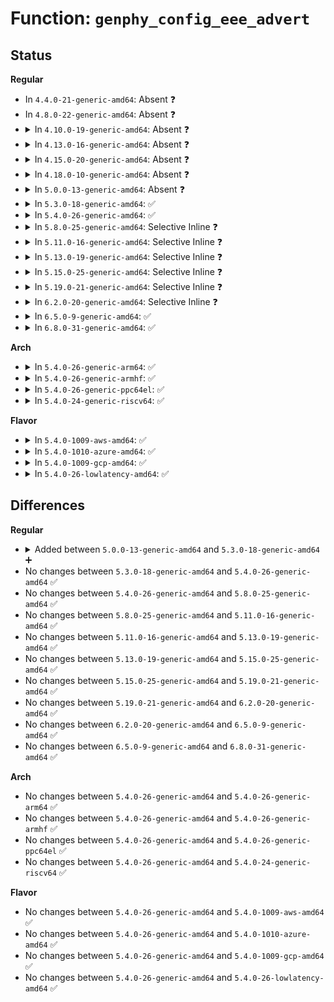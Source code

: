 # Function: <code>genphy_config_eee_advert</code>

## Status
<b>Regular</b>
<ul>
<li>
In <code>4.4.0-21-generic-amd64</code>: Absent ❓
</li>
<li>
In <code>4.8.0-22-generic-amd64</code>: Absent ❓
</li>
<li>
<details>
<summary>In <code>4.10.0-19-generic-amd64</code>: Absent ❓</summary>

```json
{
  "name": "genphy_config_eee_advert",
  "collision_type": "Unique Static",
  "inline_type": "Full",
  "funcs": [
    {
      "addr": 18446744071585642786,
      "name": "genphy_config_eee_advert",
      "external": false,
      "loc": "drivers/net/phy/phy_device.c:1207",
      "file": "drivers/net/phy/phy_device.c",
      "inline": "not declared, inlined",
      "caller_inline": [
        "drivers/net/phy/phy_device.c:genphy_config_aneg"
      ],
      "caller_func": []
    }
  ],
  "symbols": []
}
```
</details>
</li>
<li>
<details>
<summary>In <code>4.13.0-16-generic-amd64</code>: Absent ❓</summary>

```json
{
  "name": "genphy_config_eee_advert",
  "collision_type": "Unique Static",
  "inline_type": "Full",
  "funcs": [
    {
      "addr": 18446744071585728611,
      "name": "genphy_config_eee_advert",
      "external": false,
      "loc": "drivers/net/phy/phy_device.c:1255",
      "file": "drivers/net/phy/phy_device.c",
      "inline": "not declared, inlined",
      "caller_inline": [
        "drivers/net/phy/phy_device.c:genphy_config_aneg"
      ],
      "caller_func": []
    }
  ],
  "symbols": []
}
```
</details>
</li>
<li>
<details>
<summary>In <code>4.15.0-20-generic-amd64</code>: Absent ❓</summary>

```json
{
  "name": "genphy_config_eee_advert",
  "collision_type": "Unique Static",
  "inline_type": "Full",
  "funcs": [
    {
      "addr": 18446744071586162291,
      "name": "genphy_config_eee_advert",
      "external": false,
      "loc": "drivers/net/phy/phy_device.c:1307",
      "file": "drivers/net/phy/phy_device.c",
      "inline": "not declared, inlined",
      "caller_inline": [
        "drivers/net/phy/phy_device.c:genphy_config_aneg"
      ],
      "caller_func": []
    }
  ],
  "symbols": []
}
```
</details>
</li>
<li>
<details>
<summary>In <code>4.18.0-10-generic-amd64</code>: Absent ❓</summary>

```json
{
  "name": "genphy_config_eee_advert",
  "collision_type": "Unique Static",
  "inline_type": "Full",
  "funcs": [
    {
      "addr": 18446744071586414949,
      "name": "genphy_config_eee_advert",
      "external": false,
      "loc": "drivers/net/phy/phy_device.c:1360",
      "file": "drivers/net/phy/phy_device.c",
      "inline": "not declared, inlined",
      "caller_inline": [],
      "caller_func": []
    }
  ],
  "symbols": []
}
```
</details>
</li>
<li>
<details>
<summary>In <code>5.0.0-13-generic-amd64</code>: Absent ❓</summary>

```json
{
  "name": "genphy_config_eee_advert",
  "collision_type": "Unique Static",
  "inline_type": "Full",
  "funcs": [
    {
      "addr": 18446744071586559581,
      "name": "genphy_config_eee_advert",
      "external": false,
      "loc": "drivers/net/phy/phy_device.c:1543",
      "file": "drivers/net/phy/phy_device.c",
      "inline": "not declared, inlined",
      "caller_inline": [],
      "caller_func": []
    }
  ],
  "symbols": []
}
```
</details>
</li>
<li>
<details>
<summary>In <code>5.3.0-18-generic-amd64</code>: ✅</summary>

```c
int genphy_config_eee_advert(struct phy_device * phydev)
```

```json
{
  "name": "genphy_config_eee_advert",
  "collision_type": "Unique Global",
  "inline_type": "No",
  "funcs": [
    {
      "addr": 18446744071586808288,
      "name": "genphy_config_eee_advert",
      "external": true,
      "loc": "drivers/net/phy/phy_device.c:1628",
      "file": "drivers/net/phy/phy_device.c",
      "inline": "seen, unknown",
      "caller_inline": [],
      "caller_func": [
        "drivers/net/phy/phy-c45.c:genphy_c45_an_config_aneg"
      ]
    }
  ],
  "symbols": [
    {
      "addr": 18446744071586808288,
      "name": "genphy_config_eee_advert",
      "section": ".text",
      "bind": "STB_GLOBAL",
      "size": 58
    }
  ]
}
```
</details>
</li>
<li>
<details>
<summary>In <code>5.4.0-26-generic-amd64</code>: ✅</summary>

```c
int genphy_config_eee_advert(struct phy_device * phydev)
```

```json
{
  "name": "genphy_config_eee_advert",
  "collision_type": "Unique Global",
  "inline_type": "No",
  "funcs": [
    {
      "addr": 18446744071586954432,
      "name": "genphy_config_eee_advert",
      "external": true,
      "loc": "drivers/net/phy/phy_device.c:1626",
      "file": "drivers/net/phy/phy_device.c",
      "inline": "seen, unknown",
      "caller_inline": [],
      "caller_func": [
        "drivers/net/phy/phy-c45.c:genphy_c45_an_config_aneg"
      ]
    }
  ],
  "symbols": [
    {
      "addr": 18446744071586954432,
      "name": "genphy_config_eee_advert",
      "section": ".text",
      "bind": "STB_GLOBAL",
      "size": 58
    }
  ]
}
```
</details>
</li>
<li>
<details>
<summary>In <code>5.8.0-25-generic-amd64</code>: Selective Inline ❓</summary>

```c
int genphy_config_eee_advert(struct phy_device * phydev)
```

```json
{
  "name": "genphy_config_eee_advert",
  "collision_type": "Unique Global",
  "inline_type": "Selective",
  "funcs": [
    {
      "addr": 18446744071587781109,
      "name": "genphy_config_eee_advert",
      "external": true,
      "loc": "drivers/net/phy/phy_device.c:1874",
      "file": "drivers/net/phy/phy_device.c",
      "inline": "not declared, inlined",
      "caller_inline": [
        "drivers/net/phy/phy_device.c:__genphy_config_aneg"
      ],
      "caller_func": [
        "drivers/net/phy/phy-c45.c:genphy_c45_an_config_aneg"
      ]
    }
  ],
  "symbols": [
    {
      "addr": 18446744071587771520,
      "name": "genphy_config_eee_advert",
      "section": ".text",
      "bind": "STB_GLOBAL",
      "size": 60
    }
  ]
}
```
</details>
</li>
<li>
<details>
<summary>In <code>5.11.0-16-generic-amd64</code>: Selective Inline ❓</summary>

```c
int genphy_config_eee_advert(struct phy_device * phydev)
```

```json
{
  "name": "genphy_config_eee_advert",
  "collision_type": "Unique Global",
  "inline_type": "Selective",
  "funcs": [
    {
      "addr": 18446744071587840661,
      "name": "genphy_config_eee_advert",
      "external": true,
      "loc": "drivers/net/phy/phy_device.c:1911",
      "file": "drivers/net/phy/phy_device.c",
      "inline": "not declared, inlined",
      "caller_inline": [
        "drivers/net/phy/phy_device.c:__genphy_config_aneg"
      ],
      "caller_func": [
        "drivers/net/phy/phy-c45.c:genphy_c45_an_config_aneg"
      ]
    }
  ],
  "symbols": [
    {
      "addr": 18446744071587830688,
      "name": "genphy_config_eee_advert",
      "section": ".text",
      "bind": "STB_GLOBAL",
      "size": 60
    }
  ]
}
```
</details>
</li>
<li>
<details>
<summary>In <code>5.13.0-19-generic-amd64</code>: Selective Inline ❓</summary>

```c
int genphy_config_eee_advert(struct phy_device * phydev)
```

```json
{
  "name": "genphy_config_eee_advert",
  "collision_type": "Unique Global",
  "inline_type": "Selective",
  "funcs": [
    {
      "addr": 18446744071587719877,
      "name": "genphy_config_eee_advert",
      "external": true,
      "loc": "drivers/net/phy/phy_device.c:1933",
      "file": "drivers/net/phy/phy_device.c",
      "inline": "not declared, inlined",
      "caller_inline": [
        "drivers/net/phy/phy_device.c:__genphy_config_aneg"
      ],
      "caller_func": [
        "drivers/net/phy/phy-c45.c:genphy_c45_an_config_aneg"
      ]
    }
  ],
  "symbols": [
    {
      "addr": 18446744071587709744,
      "name": "genphy_config_eee_advert",
      "section": ".text",
      "bind": "STB_GLOBAL",
      "size": 52
    }
  ]
}
```
</details>
</li>
<li>
<details>
<summary>In <code>5.15.0-25-generic-amd64</code>: Selective Inline ❓</summary>

```c
int genphy_config_eee_advert(struct phy_device * phydev)
```

```json
{
  "name": "genphy_config_eee_advert",
  "collision_type": "Unique Global",
  "inline_type": "Selective",
  "funcs": [
    {
      "addr": 18446744071588312789,
      "name": "genphy_config_eee_advert",
      "external": true,
      "loc": "drivers/net/phy/phy_device.c:1979",
      "file": "drivers/net/phy/phy_device.c",
      "inline": "not declared, inlined",
      "caller_inline": [
        "drivers/net/phy/phy_device.c:__genphy_config_aneg"
      ],
      "caller_func": [
        "drivers/net/phy/phy-c45.c:genphy_c45_an_config_aneg"
      ]
    }
  ],
  "symbols": [
    {
      "addr": 18446744071588302096,
      "name": "genphy_config_eee_advert",
      "section": ".text",
      "bind": "STB_GLOBAL",
      "size": 52
    }
  ]
}
```
</details>
</li>
<li>
<details>
<summary>In <code>5.19.0-21-generic-amd64</code>: Selective Inline ❓</summary>

```c
int genphy_config_eee_advert(struct phy_device * phydev)
```

```json
{
  "name": "genphy_config_eee_advert",
  "collision_type": "Unique Global",
  "inline_type": "Selective",
  "funcs": [
    {
      "addr": 18446744071589701125,
      "name": "genphy_config_eee_advert",
      "external": true,
      "loc": "drivers/net/phy/phy_device.c:2008",
      "file": "drivers/net/phy/phy_device.c",
      "inline": "not declared, inlined",
      "caller_inline": [
        "drivers/net/phy/phy_device.c:__genphy_config_aneg"
      ],
      "caller_func": [
        "drivers/net/phy/phy-c45.c:genphy_c45_an_config_aneg"
      ]
    }
  ],
  "symbols": [
    {
      "addr": 18446744071589690640,
      "name": "genphy_config_eee_advert",
      "section": ".text",
      "bind": "STB_GLOBAL",
      "size": 82
    }
  ]
}
```
</details>
</li>
<li>
<details>
<summary>In <code>6.2.0-20-generic-amd64</code>: Selective Inline ❓</summary>

```c
int genphy_config_eee_advert(struct phy_device * phydev)
```

```json
{
  "name": "genphy_config_eee_advert",
  "collision_type": "Unique Global",
  "inline_type": "Selective",
  "funcs": [
    {
      "addr": 18446744071591315285,
      "name": "genphy_config_eee_advert",
      "external": true,
      "loc": "drivers/net/phy/phy_device.c:2026",
      "file": "drivers/net/phy/phy_device.c",
      "inline": "not declared, inlined",
      "caller_inline": [
        "drivers/net/phy/phy_device.c:__genphy_config_aneg"
      ],
      "caller_func": [
        "drivers/net/phy/phy-c45.c:genphy_c45_an_config_aneg"
      ]
    }
  ],
  "symbols": [
    {
      "addr": 18446744071591304176,
      "name": "genphy_config_eee_advert",
      "section": ".text",
      "bind": "STB_GLOBAL",
      "size": 82
    }
  ]
}
```
</details>
</li>
<li>
<details>
<summary>In <code>6.5.0-9-generic-amd64</code>: ✅</summary>

```c
int genphy_config_eee_advert(struct phy_device * phydev)
```

```json
{
  "name": "genphy_config_eee_advert",
  "collision_type": "Unique Global",
  "inline_type": "No",
  "funcs": [
    {
      "addr": 18446744071591662816,
      "name": "genphy_config_eee_advert",
      "external": true,
      "loc": "drivers/net/phy/phy_device.c:2065",
      "file": "drivers/net/phy/phy_device.c",
      "inline": "seen, unknown",
      "caller_inline": [],
      "caller_func": []
    }
  ],
  "symbols": [
    {
      "addr": 18446744071591662816,
      "name": "genphy_config_eee_advert",
      "section": ".text",
      "bind": "STB_GLOBAL",
      "size": 82
    }
  ]
}
```
</details>
</li>
<li>
<details>
<summary>In <code>6.8.0-31-generic-amd64</code>: ✅</summary>

```c
int genphy_config_eee_advert(struct phy_device * phydev)
```

```json
{
  "name": "genphy_config_eee_advert",
  "collision_type": "Unique Global",
  "inline_type": "No",
  "funcs": [
    {
      "addr": 18446744071592405104,
      "name": "genphy_config_eee_advert",
      "external": true,
      "loc": "drivers/net/phy/phy_device.c:2072",
      "file": "drivers/net/phy/phy_device.c",
      "inline": "seen, unknown",
      "caller_inline": [],
      "caller_func": []
    }
  ],
  "symbols": [
    {
      "addr": 18446744071592405104,
      "name": "genphy_config_eee_advert",
      "section": ".text",
      "bind": "STB_GLOBAL",
      "size": 82
    }
  ]
}
```
</details>
</li>
</ul>
<b>Arch</b>
<ul>
<li>
<details>
<summary>In <code>5.4.0-26-generic-arm64</code>: ✅</summary>

```c
int genphy_config_eee_advert(struct phy_device * phydev)
```

```json
{
  "name": "genphy_config_eee_advert",
  "collision_type": "Unique Global",
  "inline_type": "No",
  "funcs": [
    {
      "addr": 18446603336499940152,
      "name": "genphy_config_eee_advert",
      "external": true,
      "loc": "drivers/net/phy/phy_device.c:1626",
      "file": "drivers/net/phy/phy_device.c",
      "inline": "seen, unknown",
      "caller_inline": [],
      "caller_func": [
        "drivers/net/phy/phy-c45.c:genphy_c45_an_config_aneg"
      ]
    }
  ],
  "symbols": [
    {
      "addr": 18446603336499940152,
      "name": "genphy_config_eee_advert",
      "section": ".text",
      "bind": "STB_GLOBAL",
      "size": 76
    }
  ]
}
```
</details>
</li>
<li>
<details>
<summary>In <code>5.4.0-26-generic-armhf</code>: ✅</summary>

```c
int genphy_config_eee_advert(struct phy_device * phydev)
```

```json
{
  "name": "genphy_config_eee_advert",
  "collision_type": "Unique Global",
  "inline_type": "No",
  "funcs": [
    {
      "addr": 3232483152,
      "name": "genphy_config_eee_advert",
      "external": true,
      "loc": "drivers/net/phy/phy_device.c:1626",
      "file": "drivers/net/phy/phy_device.c",
      "inline": "seen, unknown",
      "caller_inline": [],
      "caller_func": [
        "drivers/net/phy/phy-c45.c:genphy_c45_an_config_aneg"
      ]
    }
  ],
  "symbols": [
    {
      "addr": 3232483152,
      "name": "genphy_config_eee_advert",
      "section": ".text",
      "bind": "STB_GLOBAL",
      "size": 76
    }
  ]
}
```
</details>
</li>
<li>
<details>
<summary>In <code>5.4.0-26-generic-ppc64el</code>: ✅</summary>

```c
int genphy_config_eee_advert(struct phy_device * phydev)
```

```json
{
  "name": "genphy_config_eee_advert",
  "collision_type": "Unique Global",
  "inline_type": "No",
  "funcs": [
    {
      "addr": 13835058055293261056,
      "name": "genphy_config_eee_advert",
      "external": true,
      "loc": "drivers/net/phy/phy_device.c:1626",
      "file": "drivers/net/phy/phy_device.c",
      "inline": "seen, unknown",
      "caller_inline": [],
      "caller_func": [
        "drivers/net/phy/phy-c45.c:genphy_c45_an_config_aneg"
      ]
    }
  ],
  "symbols": [
    {
      "addr": 13835058055293261056,
      "name": "genphy_config_eee_advert",
      "section": ".text",
      "bind": "STB_GLOBAL",
      "size": 116
    }
  ]
}
```
</details>
</li>
<li>
<details>
<summary>In <code>5.4.0-24-generic-riscv64</code>: ✅</summary>

```c
int genphy_config_eee_advert(struct phy_device * phydev)
```

```json
{
  "name": "genphy_config_eee_advert",
  "collision_type": "Unique Global",
  "inline_type": "No",
  "funcs": [
    {
      "addr": 18446743936277024286,
      "name": "genphy_config_eee_advert",
      "external": true,
      "loc": "drivers/net/phy/phy_device.c:1626",
      "file": "drivers/net/phy/phy_device.c",
      "inline": "seen, unknown",
      "caller_inline": [],
      "caller_func": [
        "drivers/net/phy/phy-c45.c:genphy_c45_an_config_aneg"
      ]
    }
  ],
  "symbols": [
    {
      "addr": 18446743936277024286,
      "name": "genphy_config_eee_advert",
      "section": ".text",
      "bind": "STB_GLOBAL",
      "size": 72
    }
  ]
}
```
</details>
</li>
</ul>
<b>Flavor</b>
<ul>
<li>
<details>
<summary>In <code>5.4.0-1009-aws-amd64</code>: ✅</summary>

```c
int genphy_config_eee_advert(struct phy_device * phydev)
```

```json
{
  "name": "genphy_config_eee_advert",
  "collision_type": "Unique Global",
  "inline_type": "No",
  "funcs": [
    {
      "addr": 18446744071586711440,
      "name": "genphy_config_eee_advert",
      "external": true,
      "loc": "drivers/net/phy/phy_device.c:1626",
      "file": "drivers/net/phy/phy_device.c",
      "inline": "seen, unknown",
      "caller_inline": [],
      "caller_func": [
        "drivers/net/phy/phy-c45.c:genphy_c45_an_config_aneg"
      ]
    }
  ],
  "symbols": [
    {
      "addr": 18446744071586711440,
      "name": "genphy_config_eee_advert",
      "section": ".text",
      "bind": "STB_GLOBAL",
      "size": 58
    }
  ]
}
```
</details>
</li>
<li>
<details>
<summary>In <code>5.4.0-1010-azure-amd64</code>: ✅</summary>

```c
int genphy_config_eee_advert(struct phy_device * phydev)
```

```json
{
  "name": "genphy_config_eee_advert",
  "collision_type": "Unique Global",
  "inline_type": "No",
  "funcs": [
    {
      "addr": 18446744071586579744,
      "name": "genphy_config_eee_advert",
      "external": true,
      "loc": "drivers/net/phy/phy_device.c:1626",
      "file": "drivers/net/phy/phy_device.c",
      "inline": "seen, unknown",
      "caller_inline": [],
      "caller_func": [
        "drivers/net/phy/phy-c45.c:genphy_c45_an_config_aneg"
      ]
    }
  ],
  "symbols": [
    {
      "addr": 18446744071586579744,
      "name": "genphy_config_eee_advert",
      "section": ".text",
      "bind": "STB_GLOBAL",
      "size": 58
    }
  ]
}
```
</details>
</li>
<li>
<details>
<summary>In <code>5.4.0-1009-gcp-amd64</code>: ✅</summary>

```c
int genphy_config_eee_advert(struct phy_device * phydev)
```

```json
{
  "name": "genphy_config_eee_advert",
  "collision_type": "Unique Global",
  "inline_type": "No",
  "funcs": [
    {
      "addr": 18446744071586908992,
      "name": "genphy_config_eee_advert",
      "external": true,
      "loc": "drivers/net/phy/phy_device.c:1626",
      "file": "drivers/net/phy/phy_device.c",
      "inline": "seen, unknown",
      "caller_inline": [],
      "caller_func": [
        "drivers/net/phy/phy-c45.c:genphy_c45_an_config_aneg"
      ]
    }
  ],
  "symbols": [
    {
      "addr": 18446744071586908992,
      "name": "genphy_config_eee_advert",
      "section": ".text",
      "bind": "STB_GLOBAL",
      "size": 58
    }
  ]
}
```
</details>
</li>
<li>
<details>
<summary>In <code>5.4.0-26-lowlatency-amd64</code>: ✅</summary>

```c
int genphy_config_eee_advert(struct phy_device * phydev)
```

```json
{
  "name": "genphy_config_eee_advert",
  "collision_type": "Unique Global",
  "inline_type": "No",
  "funcs": [
    {
      "addr": 18446744071587015376,
      "name": "genphy_config_eee_advert",
      "external": true,
      "loc": "drivers/net/phy/phy_device.c:1626",
      "file": "drivers/net/phy/phy_device.c",
      "inline": "seen, unknown",
      "caller_inline": [],
      "caller_func": [
        "drivers/net/phy/phy-c45.c:genphy_c45_an_config_aneg"
      ]
    }
  ],
  "symbols": [
    {
      "addr": 18446744071587015376,
      "name": "genphy_config_eee_advert",
      "section": ".text",
      "bind": "STB_GLOBAL",
      "size": 58
    }
  ]
}
```
</details>
</li>
</ul>

## Differences
<b>Regular</b>
<ul>
<li>
<details>
<summary>Added between <code>5.0.0-13-generic-amd64</code> and <code>5.3.0-18-generic-amd64</code> ➕</summary>

```c
int genphy_config_eee_advert(struct phy_device * phydev)
```
</details>
</li>
<li>
No changes between <code>5.3.0-18-generic-amd64</code> and <code>5.4.0-26-generic-amd64</code> ✅
</li>
<li>
No changes between <code>5.4.0-26-generic-amd64</code> and <code>5.8.0-25-generic-amd64</code> ✅
</li>
<li>
No changes between <code>5.8.0-25-generic-amd64</code> and <code>5.11.0-16-generic-amd64</code> ✅
</li>
<li>
No changes between <code>5.11.0-16-generic-amd64</code> and <code>5.13.0-19-generic-amd64</code> ✅
</li>
<li>
No changes between <code>5.13.0-19-generic-amd64</code> and <code>5.15.0-25-generic-amd64</code> ✅
</li>
<li>
No changes between <code>5.15.0-25-generic-amd64</code> and <code>5.19.0-21-generic-amd64</code> ✅
</li>
<li>
No changes between <code>5.19.0-21-generic-amd64</code> and <code>6.2.0-20-generic-amd64</code> ✅
</li>
<li>
No changes between <code>6.2.0-20-generic-amd64</code> and <code>6.5.0-9-generic-amd64</code> ✅
</li>
<li>
No changes between <code>6.5.0-9-generic-amd64</code> and <code>6.8.0-31-generic-amd64</code> ✅
</li>
</ul>
<b>Arch</b>
<ul>
<li>
No changes between <code>5.4.0-26-generic-amd64</code> and <code>5.4.0-26-generic-arm64</code> ✅
</li>
<li>
No changes between <code>5.4.0-26-generic-amd64</code> and <code>5.4.0-26-generic-armhf</code> ✅
</li>
<li>
No changes between <code>5.4.0-26-generic-amd64</code> and <code>5.4.0-26-generic-ppc64el</code> ✅
</li>
<li>
No changes between <code>5.4.0-26-generic-amd64</code> and <code>5.4.0-24-generic-riscv64</code> ✅
</li>
</ul>
<b>Flavor</b>
<ul>
<li>
No changes between <code>5.4.0-26-generic-amd64</code> and <code>5.4.0-1009-aws-amd64</code> ✅
</li>
<li>
No changes between <code>5.4.0-26-generic-amd64</code> and <code>5.4.0-1010-azure-amd64</code> ✅
</li>
<li>
No changes between <code>5.4.0-26-generic-amd64</code> and <code>5.4.0-1009-gcp-amd64</code> ✅
</li>
<li>
No changes between <code>5.4.0-26-generic-amd64</code> and <code>5.4.0-26-lowlatency-amd64</code> ✅
</li>
</ul>
